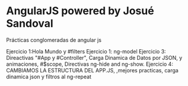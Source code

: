 # AngularJS powered by Josué Sandoval
Prácticas conglomeradas de angular js

Ejercicio 1:Hola Mundo y #filters
Ejercicio 1: ng-model
Ejercicio 3: Direactivas "#App y #Controller", Carga Dinamica de Datos por JSON, y animaciones, #$scope, Directivas ng-hide and ng-show.
Ejercicio 4: CAMBIAMOS LA ESTRUCTURA DEL APP.JS, ,mejores practicas, carga dinamica json y filtros al ng-repeat
